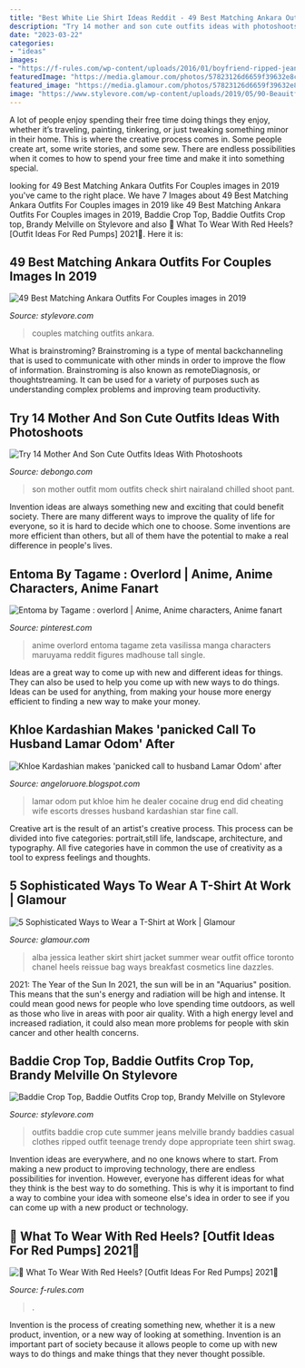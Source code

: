 ```yaml
---
title: "Best White Lie Shirt Ideas Reddit - 49 Best Matching Ankara Outfits For Couples Images In 2019"
description: "Try 14 mother and son cute outfits ideas with photoshoots"
date: "2023-03-22"
categories:
- "ideas"
images:
- "https://f-rules.com/wp-content/uploads/2016/01/boyfriend-ripped-jeans.jpg"
featuredImage: "https://media.glamour.com/photos/57823126d6659f39632e8cb9/master/h_1025,c_limit/jessica-alba-leather-jacket-colorful-skirt-tee.jpg"
featured_image: "https://media.glamour.com/photos/57823126d6659f39632e8cb9/master/h_1025,c_limit/jessica-alba-leather-jacket-colorful-skirt-tee.jpg"
image: "https://www.stylevore.com/wp-content/uploads/2019/05/90-Beauitful-View-for-Summer-Time-Outfits.jpg"
---
```



A lot of people enjoy spending their free time doing things they enjoy, whether it’s traveling, painting, tinkering, or just tweaking something minor in their home. This is where the creative process comes in. Some people create art, some write stories, and some sew. There are endless possibilities when it comes to how to spend your free time and make it into something special.

	

		
looking for 49 Best Matching Ankara Outfits For Couples images in 2019 you've came to the right place. We have 7 Images about 49 Best Matching Ankara Outfits For Couples images in 2019 like 49 Best Matching Ankara Outfits For Couples images in 2019, Baddie Crop Top, Baddie Outfits Crop top, Brandy Melville on Stylevore and also 🤩 What To Wear With Red Heels? [Outfit Ideas For Red Pumps] 2021🤩. Here it is:
		
    
## 49 Best Matching Ankara Outfits For Couples Images In 2019

<img loading=lazy src="https://www.stylevore.com/wp-content/uploads/2020/01/c3f9accd8616e5533c3fc2b4a18902a5-157933039184lpc.jpg" onerror="this.onerror=null;this.src='https://tse4.mm.bing.net/th?id=OIP.ODRZlcpfW3tm0FN4hMPqhQHaLH&amp;pid=15.1';" alt="49 Best Matching Ankara Outfits For Couples images in 2019">

_Source: stylevore.com_

>couples matching outfits ankara. 

	

What is brainstroming?
Brainstroming is a type of mental backchanneling that is used to communicate with other minds in order to improve the flow of information. Brainstroming is also known as remoteDiagnosis, or thoughtstreaming. It can be used for a variety of purposes such as understanding complex problems and improving team productivity.

    
## Try 14 Mother And Son Cute Outfits Ideas With Photoshoots

<img loading=lazy src="http://www.debongo.com/wp-content/uploads/2016/04/Cute-Mother-Son-Outfit-Ideas-5.jpg" onerror="this.onerror=null;this.src='https://tse3.mm.bing.net/th?id=OIP.IGqbWUbY0Ezi8hjMoOf97gHaHa&amp;pid=15.1';" alt="Try 14 Mother And Son Cute Outfits Ideas With Photoshoots">

_Source: debongo.com_

>son mother outfit mom outfits check shirt nairaland chilled shoot pant. 

	

Invention ideas are always something new and exciting that could benefit society. There are many different ways to improve the quality of life for everyone, so it is hard to decide which one to choose. Some inventions are more efficient than others, but all of them have the potential to make a real difference in people's lives.

    
## Entoma By Tagame : Overlord | Anime, Anime Characters, Anime Fanart

<img loading=lazy src="https://i.pinimg.com/originals/7f/ef/c9/7fefc9e0234449521e2de813a6bdb3ce.jpg" onerror="this.onerror=null;this.src='https://tse4.mm.bing.net/th?id=OIP.JB5dTTTJwbid8P5y0OgdqwHaKy&amp;pid=15.1';" alt="Entoma by Tagame : overlord | Anime, Anime characters, Anime fanart">

_Source: pinterest.com_

>anime overlord entoma tagame zeta vasilissa manga characters maruyama reddit figures madhouse tall single. 

	

Ideas are a great way to come up with new and different ideas for things. They can also be used to help you come up with new ways to do things. Ideas can be used for anything, from making your house more energy efficient to finding a new way to make your money.

    
## Khloe Kardashian Makes &#039;panicked Call To Husband Lamar Odom&#039; After

<img loading=lazy src="http://i.dailymail.co.uk/i/pix/2013/09/15/article-2421096-1B8EF381000005DC-857_634x913.jpg" onerror="this.onerror=null;this.src='https://tse4.mm.bing.net/th?id=OIP.4w8jqHUM0y21np4PVt5S-QHaKq&amp;pid=15.1';" alt="Khloe Kardashian makes &#039;panicked call to husband Lamar Odom&#039; after">

_Source: angeloruore.blogspot.com_

>lamar odom put khloe him he dealer cocaine drug end did cheating wife escorts dresses husband kardashian star fine call. 

	

Creative art is the result of an artist's creative process. This process can be divided into five categories: portrait,still life, landscape, architecture, and typography. All five categories have in common the use of creativity as a tool to express feelings and thoughts.

    
## 5 Sophisticated Ways To Wear A T-Shirt At Work | Glamour

<img loading=lazy src="https://media.glamour.com/photos/57823126d6659f39632e8cb9/master/h_1025,c_limit/jessica-alba-leather-jacket-colorful-skirt-tee.jpg" onerror="this.onerror=null;this.src='https://tse1.mm.bing.net/th?id=OIP.E7LOpLtuqVT6pYAlZvgmAQHaMP&amp;pid=15.1';" alt="5 Sophisticated Ways to Wear a T-Shirt at Work | Glamour">

_Source: glamour.com_

>alba jessica leather skirt shirt jacket summer wear outfit office toronto chanel heels reissue bag ways breakfast cosmetics line dazzles. 

	

2021: The Year of the Sun
In 2021, the sun will be in an "Aquarius" position. This means that the sun's energy and radiation will be high and intense. It could mean good news for people who love spending time outdoors, as well as those who live in areas with poor air quality. With a high energy level and increased radiation, it could also mean more problems for people with skin cancer and other health concerns.

    
## Baddie Crop Top, Baddie Outfits Crop Top, Brandy Melville On Stylevore

<img loading=lazy src="https://www.stylevore.com/wp-content/uploads/2019/05/90-Beauitful-View-for-Summer-Time-Outfits.jpg" onerror="this.onerror=null;this.src='https://tse4.mm.bing.net/th?id=OIP.jFFU_fjumUqJyYzGNqYtdAHaJ3&amp;pid=15.1';" alt="Baddie Crop Top, Baddie Outfits Crop top, Brandy Melville on Stylevore">

_Source: stylevore.com_

>outfits baddie crop cute summer jeans melville brandy baddies casual clothes ripped outfit teenage trendy dope appropriate teen shirt swag. 

	

Invention ideas are everywhere, and no one knows where to start. From making a new product to improving technology, there are endless possibilities for invention. However, everyone has different ideas for what they think is the best way to do something. This is why it is important to find a way to combine your idea with someone else's idea in order to see if you can come up with a new product or technology.

    
## 🤩 What To Wear With Red Heels? [Outfit Ideas For Red Pumps] 2021🤩

<img loading=lazy src="https://f-rules.com/wp-content/uploads/2016/01/boyfriend-ripped-jeans.jpg" onerror="this.onerror=null;this.src='https://tse1.mm.bing.net/th?id=OIP.kwgKyk0FsHIgWzY2dJrN4QHaSI&amp;pid=15.1';" alt="🤩 What To Wear With Red Heels? [Outfit Ideas For Red Pumps] 2021🤩">

_Source: f-rules.com_

>. 

	

Invention is the process of creating something new, whether it is a new product, invention, or a new way of looking at something. Invention is an important part of society because it allows people to come up with new ways to do things and make things that they never thought possible.

